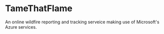 # TameThatFlame

An online wildfire reporting and tracking serveice making use of Microsoft's Azure services.
